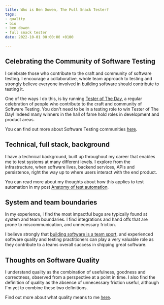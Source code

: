 ```yaml
---
title: Who is Ben Dowen, The Full Snack Tester?
tags:
- quality
- bio
- ben dowen
- full snack tester
date: 2022-10-01 00:00:00 +0100

---
```

## Celebrating the Community of Software Testing

I celebrate those who contribute to the craft and community of software testing. I encourage a collaborative, whole team approach to testing and strongly believe everyone involved in building software should contribute to testing it.

One of the ways I do this, is by running [Tester of The Day](https://testeroftheday.com/ "Tester of The Day"), a regular celebration of people who contribute to the craft and community of Software Testing. You don't need to be in a testing role to win Tester of The Day! Indeed many winners in the hall of fame hold roles in development and product areas.

You can find out more about Software Testing communities [here](https://www.dowen.me.uk/software-testing-community/).

## Technical, full stack, background

I have a technical background, built up throughout my career that enables me to test systems at many different levels. I explore from the infrastructure, when software lives, backend services, APIs and persistence, right the way up to where users interact with the end product.

You can read more about my thoughts about how this applies to test automation in my post [Anatomy of test automation](https://dev.to/dowenb/anatomy-of-test-automation-e9o).

## System and team boundaries

In my experience, I find the most impactful bugs are typically found at system and team boundaries. I find integrations and hand offs that are prone to miscommunication, and unnecessary friction.

I believe strongly that [building software is a team sport](https://www.dowen.me.uk/creating-software-is-a-team-sport/), and experienced software quality and testing practitioners can play a very valuable role as they contribute to a teams overall success in shipping great software.

## Thoughts on Software Quality

I understand quality as the combination of usefulness, goodness and correctness, observed from a perspective at a point in time. I also find the definition of quality as the absence of unnecessary friction useful, although I'm yet to combine these two definitions.

Find out more about what quality means to me [here](https://www.dowen.me.uk/what-does-quality-mean-to-me/ "What quality means to me blog post").